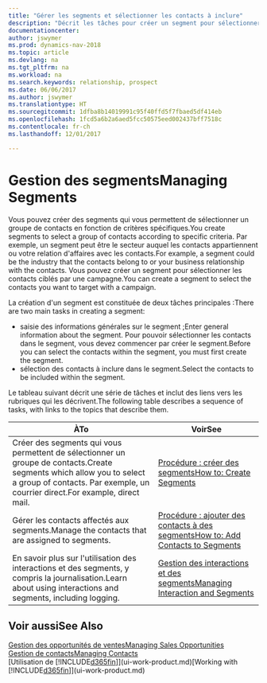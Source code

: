 ```yaml
---
title: "Gérer les segments et sélectionner les contacts à inclure"
description: "Décrit les tâches pour créer un segment pour sélectionner un groupe de contacts en fonction de critères spécifiques, par exemple, les contacts dans un secteur que vous souhaitez cibler."
documentationcenter: 
author: jswymer
ms.prod: dynamics-nav-2018
ms.topic: article
ms.devlang: na
ms.tgt_pltfrm: na
ms.workload: na
ms.search.keywords: relationship, prospect
ms.date: 06/06/2017
ms.author: jswymer
ms.translationtype: HT
ms.sourcegitcommit: 1dfba8b14019991c95f40ffd5f7fbaed5df414eb
ms.openlocfilehash: 1fcd5a6b2a6aed5fcc50575eed002437bff7518c
ms.contentlocale: fr-ch
ms.lasthandoff: 12/01/2017

---
```

# <a name="managing-segments"></a><span data-ttu-id="a19a6-103">Gestion des segments</span><span class="sxs-lookup"><span data-stu-id="a19a6-103">Managing Segments</span></span>
<span data-ttu-id="a19a6-104">Vous pouvez créer des segments qui vous permettent de sélectionner un groupe de contacts en fonction de critères spécifiques.</span><span class="sxs-lookup"><span data-stu-id="a19a6-104">You create segments to select a group of contacts according to specific criteria.</span></span> <span data-ttu-id="a19a6-105">Par exemple, un segment peut être le secteur auquel les contacts appartiennent ou votre relation d'affaires avec les contacts.</span><span class="sxs-lookup"><span data-stu-id="a19a6-105">For example, a segment could be the industry that the contacts belong to or your business relationship with the contacts.</span></span> <span data-ttu-id="a19a6-106">Vous pouvez créer un segment pour sélectionner les contacts ciblés par une campagne.</span><span class="sxs-lookup"><span data-stu-id="a19a6-106">You can create a segment to select the contacts you want to target with a campaign.</span></span>

<span data-ttu-id="a19a6-107">La création d'un segment est constituée de deux tâches principales :</span><span class="sxs-lookup"><span data-stu-id="a19a6-107">There are two main tasks in creating a segment:</span></span>

* <span data-ttu-id="a19a6-108">saisie des informations générales sur le segment ;</span><span class="sxs-lookup"><span data-stu-id="a19a6-108">Enter general information about the segment.</span></span> <span data-ttu-id="a19a6-109">Pour pouvoir sélectionner les contacts dans le segment, vous devez commencer par créer le segment.</span><span class="sxs-lookup"><span data-stu-id="a19a6-109">Before you can select the contacts within the segment, you must first create the segment.</span></span>
* <span data-ttu-id="a19a6-110">sélection des contacts à inclure dans le segment.</span><span class="sxs-lookup"><span data-stu-id="a19a6-110">Select the contacts to be included within the segment.</span></span>

<span data-ttu-id="a19a6-111">Le tableau suivant décrit une série de tâches et inclut des liens vers les rubriques qui les décrivent.</span><span class="sxs-lookup"><span data-stu-id="a19a6-111">The following table describes a sequence of tasks, with links to the topics that describe them.</span></span> 

| <span data-ttu-id="a19a6-112">À</span><span class="sxs-lookup"><span data-stu-id="a19a6-112">To</span></span> | <span data-ttu-id="a19a6-113">Voir</span><span class="sxs-lookup"><span data-stu-id="a19a6-113">See</span></span> |
| --- | --- |
| <span data-ttu-id="a19a6-114">Créer des segments qui vous permettent de sélectionner un groupe de contacts.</span><span class="sxs-lookup"><span data-stu-id="a19a6-114">Create segments which allow you to select a group of contacts.</span></span> <span data-ttu-id="a19a6-115">Par exemple, un courrier direct.</span><span class="sxs-lookup"><span data-stu-id="a19a6-115">For example, direct mail.</span></span> |[<span data-ttu-id="a19a6-116">Procédure : créer des segments</span><span class="sxs-lookup"><span data-stu-id="a19a6-116">How to: Create Segments</span></span>](marketing-how-create-segment.md) |
| <span data-ttu-id="a19a6-117">Gérer les contacts affectés aux segments.</span><span class="sxs-lookup"><span data-stu-id="a19a6-117">Manage the contacts that are assigned to segments.</span></span> |[<span data-ttu-id="a19a6-118">Procédure : ajouter des contacts à des segments</span><span class="sxs-lookup"><span data-stu-id="a19a6-118">How to: Add Contacts to Segments</span></span>](marketing-add-contact-segment.md) |
| <span data-ttu-id="a19a6-119">En savoir plus sur l'utilisation des interactions et des segments, y compris la journalisation.</span><span class="sxs-lookup"><span data-stu-id="a19a6-119">Learn about using interactions and segments, including logging.</span></span> |[<span data-ttu-id="a19a6-120">Gestion des interactions et des segments</span><span class="sxs-lookup"><span data-stu-id="a19a6-120">Managing Interaction and Segments</span></span>](marketing-interaction-segments.md) |

## <a name="see-also"></a><span data-ttu-id="a19a6-121">Voir aussi</span><span class="sxs-lookup"><span data-stu-id="a19a6-121">See Also</span></span>
[<span data-ttu-id="a19a6-122">Gestion des opportunités de ventes</span><span class="sxs-lookup"><span data-stu-id="a19a6-122">Managing Sales Opportunities</span></span>](marketing-manage-sales-opportunities.md)  
[<span data-ttu-id="a19a6-123">Gestion de contacts</span><span class="sxs-lookup"><span data-stu-id="a19a6-123">Managing Contacts</span></span>](marketing-contacts.md)  
<span data-ttu-id="a19a6-124">[Utilisation de [!INCLUDE[d365fin](includes/d365fin_md.md)]](ui-work-product.md)</span><span class="sxs-lookup"><span data-stu-id="a19a6-124">[Working with [!INCLUDE[d365fin](includes/d365fin_md.md)]](ui-work-product.md)</span></span>

